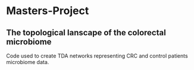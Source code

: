 # Masters-Project
## The topological lanscape of the colorectal microbiome

Code used to create TDA networks representing CRC and control patients microbiome data. 
